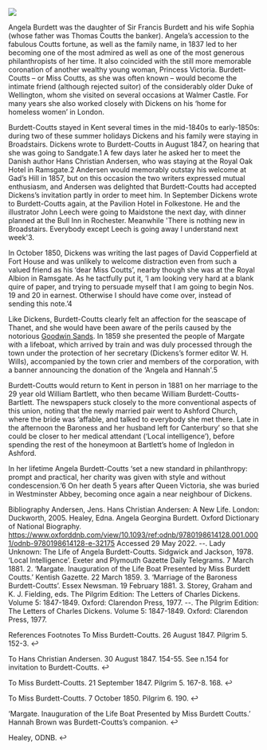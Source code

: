 <a href="https://juncture-digital.org"><img src="https://juncture-digital.org/images/ve-button.png"></a>


Angela Burdett was the daughter of Sir Francis Burdett and his wife Sophia (whose father was Thomas Coutts the banker). Angela’s accession to the fabulous Coutts fortune, as well as the family name, in 1837 led to her becoming one of the most admired as well as one of the most generous philanthropists of her time. It also coincided with the still more memorable coronation of another wealthy young woman, Princess Victoria. Burdett-Coutts – or Miss Coutts, as she was often known – would become the intimate friend (although rejected suitor) of the considerably older Duke of Wellington, whom she visited on several occasions at Walmer Castle. For many years she also worked closely with Dickens on his ‘home for homeless women’ in London.

Burdett-Coutts stayed in Kent several times in the mid-1840s to early-1850s: during two of these summer holidays Dickens and his family were staying in Broadstairs. Dickens wrote to Burdett-Coutts in August 1847, on hearing that she was going to Sandgate.1 A few days later he asked her to meet the Danish author Hans Christian Andersen, who was staying at the Royal Oak Hotel in Ramsgate.2 Andersen would memorably outstay his welcome at Gad’s Hill in 1857, but on this occasion the two writers expressed mutual enthusiasm, and Andersen was delighted that Burdett-Coutts had accepted Dickens’s invitation partly in order to meet him. In September Dickens wrote to Burdett-Coutts again, at the Pavilion Hotel in Folkestone. He and the illustrator John Leech were going to Maidstone the next day, with dinner planned at the Bull Inn in Rochester. Meanwhile 'There is nothing new in Broadstairs. Everybody except Leech is going away I understand next week'3.

In October 1850, Dickens was writing the last pages of David Copperfield at Fort House and was unlikely to welcome distraction even from such a valued friend as his ‘dear Miss Coutts’, nearby though she was at the Royal Albion in Ramsgate. As he tactfully put it, ‘I am looking very hard at a blank quire of paper, and trying to persuade myself that I am going to begin Nos. 19 and 20 in earnest. Otherwise I should have come over, instead of sending this note.’4

Like Dickens, Burdett-Coutts clearly felt an affection for the seascape of Thanet, and she would have been aware of the perils caused by the notorious [Goodwin Sands](/dickens/david-copperfield-goodwin-sands). In 1859 she presented the people of Margate with a lifeboat, which arrived by train and was duly processed through the town under the protection of her secretary (Dickens’s former editor W. H. Wills), accompanied by the town crier and members of the corporation, with a banner announcing the donation of the ‘Angela and Hannah'.5

Burdett-Coutts would return to Kent in person in 1881 on her marriage to the 29 year old William Bartlett, who then became William Burdett-Coutts-Bartlett. The newspapers stuck closely to the more conventional aspects of this union, noting that the newly married pair went to Ashford Church, where the bride was ‘affable, and talked to everybody she met there. Late in the afternoon the Baroness and her husband left for Canterbury’ so that she could be closer to her medical attendant (‘Local intelligence’), before spending the rest of the honeymoon at Bartlett’s home of Ingledon in Ashford.

In her lifetime Angela Burdett-Coutts ‘set a new standard in philanthropy: prompt and practical, her charity was given with style and without condescension.’6 On her death 5 years after Queen Victoria, she was buried in Westminster Abbey, becoming once again a near neighbour of Dickens.

Bibliography
Andersen, Jens. Hans Christian Andersen: A New Life. London: Duckworth, 2005. Healey, Edna. Angela Georgina Burdett. Oxford Dictionary of National Biography. https://www.oxforddnb.com/view/10.1093/ref:odnb/9780198614128.001.0001/odnb-9780198614128-e-32175 Accessed 29 May 2022. --. Lady Unknown: The Life of Angela Burdett-Coutts. Sidgwick and Jackson, 1978. ‘Local Intelligence’. Exeter and Plymouth Gazette Daily Telegrams. 7 March 1881. 2. ‘Margate. Inauguration of the Life Boat Presented by Miss Burdett Coutts.’ Kentish Gazette. 22 March 1859. 3. ‘Marriage of the Baroness Burdett-Coutts’. Essex Newsman. 19 February 1881. 3. Storey, Graham and K. J. Fielding, eds. The Pilgrim Edition: The Letters of Charles Dickens. Volume 5: 1847-1849. Oxford: Clarendon Press, 1977. --. The Pilgrim Edition: The Letters of Charles Dickens. Volume 5: 1847-1849. Oxford: Clarendon Press, 1977.

References
Footnotes
To Miss Burdett-Coutts. 26 August 1847. Pilgrim 5. 152-3. ↩

To Hans Christian Andersen. 30 August 1847. 154-55. See n.154 for invitation to Burdett-Coutts. ↩

To Miss Burdett-Coutts. 21 September 1847. Pilgrim 5. 167-8. 168. ↩

To Miss Burdett-Coutts. 7 October 1850. Pilgrim 6. 190. ↩

‘Margate. Inauguration of the Life Boat Presented by Miss Burdett Coutts.’ Hannah Brown was Burdett-Coutts’s companion. ↩

Healey, ODNB. ↩
